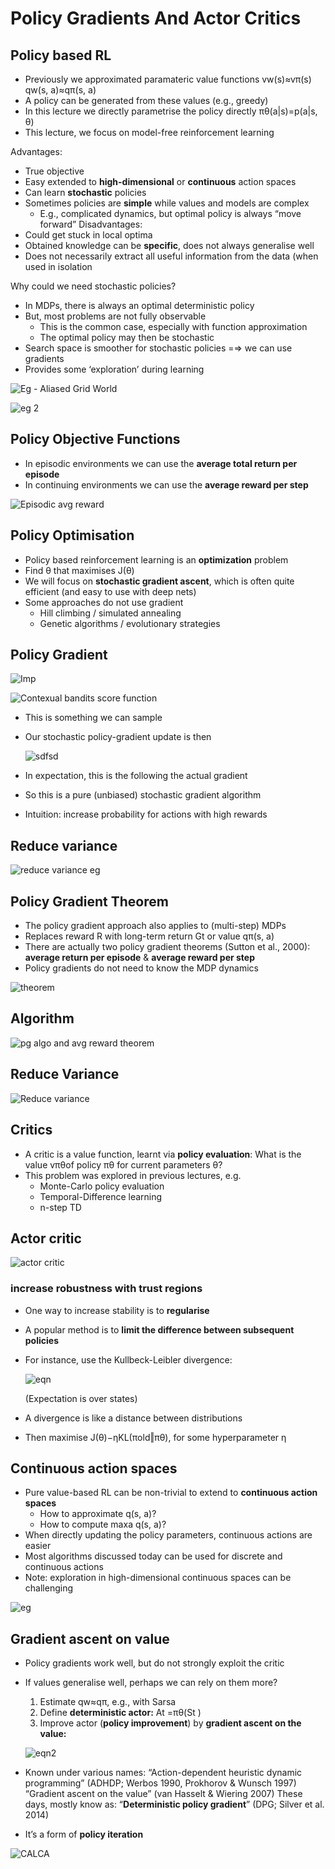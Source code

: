 # Policy Gradients And Actor Critics

## Policy based RL

- Previously we approximated paramateric value functions
vw(s)≈vπ(s)
qw(s, a)≈qπ(s, a)
- A policy can be generated from these values (e.g., greedy)
- In this lecture we directly parametrise the policy directly
πθ(a|s)=p(a|s, θ)
- This lecture, we focus on model-free reinforcement learning

Advantages:
- True objective
- Easy extended to **high-dimensional** or **continuous** action spaces
- Can learn **stochastic** policies
- Sometimes policies are **simple** while values and models are complex
  - E.g., complicated dynamics, but optimal policy is always “move forward”
Disadvantages:
- Could get stuck in local optima
- Obtained knowledge can be **specific**, does not always generalise well
- Does not necessarily extract all useful information from the data
(when used in isolation

Why could we need stochastic policies?
- In MDPs, there is always an optimal deterministic policy
- But, most problems are not fully observable
  - This is the common case, especially with function approximation
  - The optimal policy may then be stochastic
- Search space is smoother for stochastic policies =⇒ we can use gradients
- Provides some ‘exploration’ during learning

![Eg - Aliased Grid World](Images/lecture9/l9_01.png)

![eg 2](Images/lecture9/l9_02.png)

## Policy Objective Functions

- In episodic environments we can use the **average total return per episode**
- In continuing environments we can use the **average reward per step**

![Episodic avg reward](Images/lecture9/l9_03.png)

## Policy Optimisation
- Policy based reinforcement learning is an **optimization** problem
- Find θ that maximises J(θ)
- We will focus on **stochastic gradient ascent**, which is often quite efficient
    (and easy to use with deep nets)
- Some approaches do not use gradient
  - Hill climbing / simulated annealing
  - Genetic algorithms / evolutionary strategies

## Policy Gradient

![Imp](Images/lecture9/l9_04.png)

![Contexual bandits score function](Images/lecture9/l9_05.png)

- This is something we can sample
- Our stochastic policy-gradient update is then

    ![sdfsd](Images/lecture9/l9_06.png)

- In expectation, this is the following the actual gradient
- So this is a pure (unbiased) stochastic gradient algorithm
- Intuition: increase probability for actions with high rewards

## Reduce variance

![reduce variance eg](Images/lecture9/l9_07.png)

## Policy Gradient Theorem

- The policy gradient approach also applies to (multi-step) MDPs
- Replaces reward R with long-term return Gt or value qπ(s, a)
- There are actually two policy gradient theorems (Sutton et al., 2000):
    **average return per episode** & **average reward per step**
- Policy gradients do not need to know the MDP dynamics

![theorem](Images/lecture9/l9_08.png)

## Algorithm 

![pg algo and avg reward theorem](Images/lecture9/l9_09.png)

## Reduce Variance

![Reduce variance](Images/lecture9/l9_10.png)

## Critics

- A critic is a value function, learnt via **policy evaluation**:
What is the value vπθof policy πθ for current parameters θ?
- This problem was explored in previous lectures, e.g.
  - Monte-Carlo policy evaluation
  - Temporal-Difference learning
  - n-step TD

## Actor critic

![actor critic](Images/lecture9/l9_11.png)

### increase robustness with trust regions

- One way to increase stability is to **regularise**
- A popular method is to **limit the difference between subsequent policies**
- For instance, use the Kullbeck-Leibler divergence:

    ![eqn](Images/lecture9/l9_12.png)

    (Expectation is over states)
- A divergence is like a distance between distributions
- Then maximise J(θ)−ηKL(πold‖πθ), for some hyperparameter η

## Continuous action spaces

- Pure value-based RL can be non-trivial to extend to **continuous action spaces**
  - How to approximate q(s, a)?
  - How to compute maxa q(s, a)?
- When directly updating the policy parameters, continuous actions are easier
- Most algorithms discussed today can be used for discrete and continuous actions
- Note: exploration in high-dimensional continuous spaces can be challenging

![eg](Images/lecture9/l9_13.png)

## Gradient ascent on value

- Policy gradients work well, but do not strongly exploit the critic
- If values generalise well, perhaps we can rely on them more?
  1. Estimate qw≈qπ, e.g., with Sarsa
  2. Define **deterministic actor:** At =πθ(St )
  3. Improve actor (**policy improvement**) by **gradient ascent on the value:**

    ![eqn2](Images/lecture9/l9_15.png)

- Known under various names:
    “Action-dependent heuristic dynamic programming” (ADHDP; Werbos 1990, Prokhorov & Wunsch 1997)
    “Gradient ascent on the value” (van Hasselt & Wiering 2007)
    These days, mostly know as: “**Deterministic policy gradient**” (DPG; Silver et al. 2014)
- It’s a form of **policy iteration**

![CALCA](Images/lecture9/l9_14.png)
  